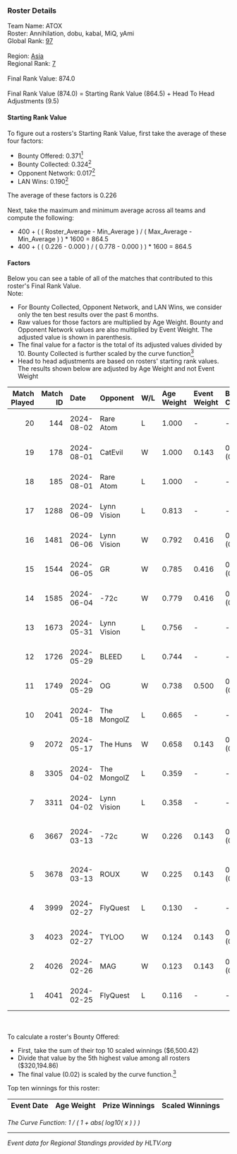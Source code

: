 ### Roster Details<br />
Team Name: ATOX<br />
Roster: Annihilation, dobu, kabal, MiQ, yAmi<br />
Global Rank: [97](../standings_global.md)<br />
<br />
Region: [Asia]( ../standings_asia.md)<br />
Regional Rank: [7]( ../standings_asia.md)<br />
<br />
Final Rank Value:  874.0<br />
<br />
Final Rank Value (874.0) = Starting Rank Value (864.5) + Head To Head Adjustments (9.5)<br />

#### Starting Rank Value<br />
To figure out a rosters's Starting Rank Value, first take the average of these four factors:<br />
- Bounty Offered: 0.371[<sup>1</sup>](#table2)
- Bounty Collected: 0.324[<sup>2</sup>](#table1)
- Opponent Network: 0.017[<sup>2</sup>](#table1)
- LAN Wins: 0.190[<sup>2</sup>](#table1)

The average of these factors is 0.226<br />
<br />
Next, take the maximum and minimum average across all teams and compute the following:<br />
- 400 + ( ( Roster_Average - Min_Average ) / ( Max_Average - Min_Average ) ) * 1600 = 864.5
- 400 + ( ( 0.226 - 0.000 ) / ( 0.778 - 0.000 ) ) * 1600 = 864.5


#### Factors<br />
Below you can see a table of all of the matches that contributed to this roster's Final Rank Value.<br />
Note:<br />

- For Bounty Collected, Opponent Network, and LAN Wins, we consider only the ten best results over the past 6 months.
- Raw values for those factors are multiplied by Age Weight. Bounty and Opponent Network values are also multiplied by Event Weight. The adjusted value is shown in parenthesis.
- The final value for a factor is the total of its adjusted values divided by 10. Bounty Collected is further scaled by the curve function[<sup>3</sup>](#curveFunction)
- Head to head adjustments are based on rosters' starting rank values. The results shown below are adjusted by Age Weight and not Event Weight
<span id="table1"></span><br />


| Match Played | Match ID | Date       | Opponent    | W/L | Age Weight | Event Weight | Bounty Collected | Opponent Network | LAN Wins  | H2H Adj. | Roster                                |
| -: | -: | :- | :- | :- | :- | :- | :- | :- | :- | -: | :- |
|           20 |      144 | 2024-08-02 | Rare Atom   | L   | 1.000      | -            | -                | -                | -         |   -13.70 | Annihilation, dobu, kabal, MiQ, yAmi  |
|           19 |      178 | 2024-08-01 | CatEvil     | W   | 1.000      | 0.143        | 0.000 (0.000)    | 0.231 (0.033)    | 0 (0.000) |     6.67 | Annihilation, dobu, kabal, MiQ, yAmi  |
|           18 |      185 | 2024-08-01 | Rare Atom   | L   | 1.000      | -            | -                | -                | -         |   -14.05 | Annihilation, dobu, kabal, MiQ, yAmi  |
|           17 |     1288 | 2024-06-09 | Lynn Vision | L   | 0.813      | -            | -                | -                | -         |    -7.33 | Annihilation, dobu, kabal, MiQ, Zesta |
|           16 |     1481 | 2024-06-06 | Lynn Vision | W   | 0.792      | 0.416        | 0.086 (0.028)    | 0.182 (0.060)    | 0 (0.000) |    17.98 | Annihilation, dobu, kabal, MiQ, Zesta |
|           15 |     1544 | 2024-06-05 | GR          | W   | 0.785      | 0.416        | 0.008 (0.003)    | 0.072 (0.024)    | 0 (0.000) |     5.80 | Annihilation, dobu, kabal, MiQ, Zesta |
|           14 |     1585 | 2024-06-04 | -72c        | W   | 0.779      | 0.416        | 0.003 (0.001)    | 0.038 (0.012)    | 0 (0.000) |     5.33 | Annihilation, dobu, kabal, MiQ, Zesta |
|           13 |     1673 | 2024-05-31 | Lynn Vision | L   | 0.756      | -            | -                | -                | -         |    -6.43 | Annihilation, dobu, kabal, MiQ, Zesta |
|           12 |     1726 | 2024-05-29 | BLEED       | L   | 0.744      | -            | -                | -                | -         |    -1.42 | Annihilation, dobu, kabal, MiQ, Zesta |
|           11 |     1749 | 2024-05-29 | OG          | W   | 0.738      | 0.500        | 0.137 (0.050)    | 0.120 (0.044)    | 1 (0.738) |    16.70 | Annihilation, dobu, kabal, MiQ, Zesta |
|           10 |     2041 | 2024-05-18 | The MongolZ | L   | 0.665      | -            | -                | -                | -         |    -0.07 | Annihilation, dobu, kabal, MiQ, Zesta |
|            9 |     2072 | 2024-05-17 | The Huns    | W   | 0.658      | 0.143        | 0.000 (0.000)    | 0.001 (0.000)    | 1 (0.658) |     1.36 | Annihilation, dobu, kabal, MiQ, Zesta |
|            8 |     3305 | 2024-04-02 | The MongolZ | L   | 0.359      | -            | -                | -                | -         |    -0.03 | Annihilation, dobu, kabal, MiQ, Zesta |
|            7 |     3311 | 2024-04-02 | Lynn Vision | L   | 0.358      | -            | -                | -                | -         |    -2.82 | Annihilation, dobu, kabal, MiQ, Zesta |
|            6 |     3667 | 2024-03-13 | -72c        | W   | 0.226      | 0.143        | 0.000 (0.000)    | 0.009 (0.000)    | 0 (0.000) |     0.50 | dobu, FlyNN, kabal, MiQ, Zesta        |
|            5 |     3678 | 2024-03-13 | ROUX        | W   | 0.225      | 0.143        | 0.000 (0.000)    | 0.000 (0.000)    | 0 (0.000) |     0.49 | dobu, FlyNN, kabal, MiQ, Zesta        |
|            4 |     3999 | 2024-02-27 | FlyQuest    | L   | 0.130      | -            | -                | -                | -         |    -0.69 | AccuracyTG, dobu, kabal, MiQ, Zesta   |
|            3 |     4023 | 2024-02-27 | TYLOO       | W   | 0.124      | 0.143        | 0.019 (0.000)    | 0.086 (0.002)    | 1 (0.124) |     1.41 | AccuracyTG, dobu, kabal, MiQ, Zesta   |
|            2 |     4026 | 2024-02-26 | MAG         | W   | 0.123      | 0.143        | 0.000 (0.000)    | 0.005 (0.000)    | 1 (0.123) |     0.41 | AccuracyTG, dobu, kabal, MiQ, Zesta   |
|            1 |     4041 | 2024-02-25 | FlyQuest    | L   | 0.116      | -            | -                | -                | -         |    -0.61 | AccuracyTG, dobu, kabal, MiQ, Zesta   |

<br />
<span id="table2"></span><br />
To calculate a roster's Bounty Offered:<br />

- First, take the sum of their top 10 scaled winnings ($6,500.42)
- Divide that value by the 5th highest value among all rosters ($320,194.86)
- The final value (0.02) is scaled by the curve function.[<sup>3</sup>](#curveFunction)

Top ten winnings for this roster:<br />

| Event Date | Age Weight | Prize Winnings | Scaled Winnings |
| :- | -: | :- | :- |


<span id="curveFunction"></span>_The Curve Function: 1 / ( 1 + abs( log10( x ) ) )_<br />

---
_Event data for Regional Standings provided by HLTV.org_<br />
